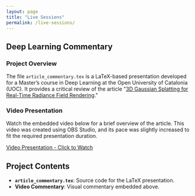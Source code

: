 ```yaml
---
layout: page
title: "Live Sessions"
permalink: /live-sessions/
---
```


## Deep Learning Commentary

### Project Overview
The file `article_commentary.tex` is a LaTeX-based presentation developed for a Master’s course in Deep Learning at the Open University of Catalonia (UOC). It provides a critical review of the article "[3D Gaussian Splatting for Real-Time Radiance Field Rendering](https://arxiv.org/abs/2308.04079)."

### Video Presentation
Watch the embedded video below for a brief overview of the article. This video was created using OBS Studio, and its pace was slightly increased to fit the required presentation duration.

[Video Presentation - Click to Watch](https://vimeo.com/1005496844?share=copy)

## Project Contents
- **`article_commentary.tex`**: Source code for the LaTeX presentation.
- **Video Commentary**: Visual commentary embedded above.

